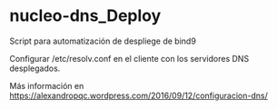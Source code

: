 # nucleo-dns_Deploy
Script para automatización de despliege de bind9

Configurar /etc/resolv.conf en el cliente con los servidores DNS desplegados.

Más información en https://alexandropqc.wordpress.com/2016/09/12/configuracion-dns/
